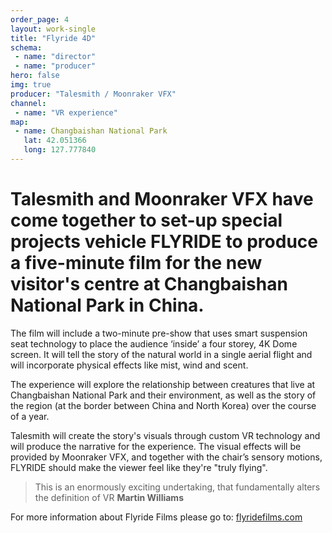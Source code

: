 ```yaml
---
order_page: 4
layout: work-single
title: "Flyride 4D"
schema:
 - name: "director"
 - name: "producer"
hero: false
img: true
producer: "Talesmith / Moonraker VFX"
channel:
 - name: "VR experience"
map:
 - name: Changbaishan National Park
   lat: 42.051366
   long: 127.777840
---
```

# Talesmith and Moonraker VFX have come together to set-up special projects vehicle FLYRIDE to produce a five-minute film for the new visitor's centre at Changbaishan National Park in China.

The film will include a two-minute pre-show that uses smart suspension seat technology to place the audience ‘inside’ a four storey, 4K Dome screen. It will tell the story of the natural world in a single aerial flight and will incorporate physical effects like mist, wind and scent.

The experience will explore the relationship between creatures that live at Changbaishan National Park and their environment, as well as the story of the region (at the border between China and North Korea) over the course of a year.

Talesmith will create the story's visuals through custom VR technology and will produce the narrative for the experience. The visual effects will be provided by Moonraker VFX, and together with the chair’s sensory motions, FLYRIDE should make the viewer feel like they're "truly flying".

> This is an enormously exciting undertaking, that fundamentally alters the definition of VR
> **Martin Williams**

For more information about Flyride Films please go to: [flyridefilms.com](http://www.flyridefilms.com)
